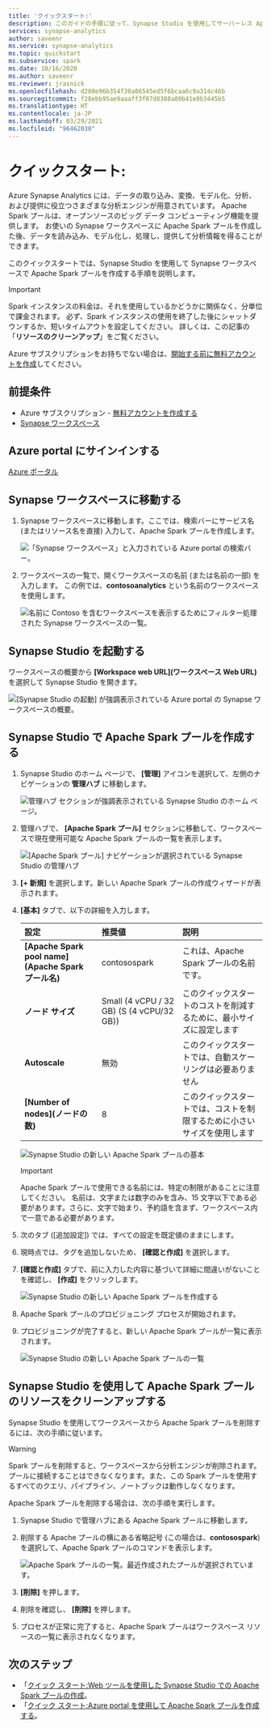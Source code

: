 ```yaml
---
title: 'クイックスタート:'
description: このガイドの手順に従って、Synapse Studio を使用してサーバーレス Apache Spark プールを作成します。
services: synapse-analytics
author: saveenr
ms.service: synapse-analytics
ms.topic: quickstart
ms.subservice: spark
ms.date: 10/16/2020
ms.author: saveenr
ms.reviewer: jrasnick
ms.openlocfilehash: d280e96b354f38a86545ed5f6bcaa6c9a314c46b
ms.sourcegitcommit: f28ebb95ae9aaaff3f87d8388a09b41e0b3445b5
ms.translationtype: HT
ms.contentlocale: ja-JP
ms.lasthandoff: 03/29/2021
ms.locfileid: "96462030"
---
```

# <a name="quickstart-create-a-serverless-apache-spark-pool-using-synapse-studio"></a>クイックスタート:

Azure Synapse Analytics には、データの取り込み、変換、モデル化、分析、および提供に役立つさまざまな分析エンジンが用意されています。 Apache Spark プールは、オープンソースのビッグ データ コンピューティング機能を提供します。 お使いの Synapse ワークスペースに Apache Spark プールを作成した後、データを読み込み、モデル化し、処理し、提供して分析情報を得ることができます。  

このクイックスタートでは、Synapse Studio を使用して Synapse ワークスペースで Apache Spark プールを作成する手順を説明します。

> [!IMPORTANT]
> Spark インスタンスの料金は、それを使用しているかどうかに関係なく、分単位で課金されます。 必ず、Spark インスタンスの使用を終了した後にシャットダウンするか、短いタイムアウトを設定してください。 詳しくは、この記事の「**リソースのクリーンアップ**」をご覧ください。

Azure サブスクリプションをお持ちでない場合は、[開始する前に無料アカウントを作成](https://azure.microsoft.com/free/)してください。

## <a name="prerequisites"></a>前提条件

- Azure サブスクリプション - [無料アカウントを作成する](https://azure.microsoft.com/free/)
- [Synapse ワークスペース](./quickstart-create-workspace.md)

## <a name="sign-in-to-the-azure-portal"></a>Azure portal にサインインする

[Azure ポータル](https://portal.azure.com/)

## <a name="navigate-to-the-synapse-workspace"></a>Synapse ワークスペースに移動する

1. Synapse ワークスペースに移動します。ここでは、検索バーにサービス名 (またはリソース名を直接) 入力して、Apache Spark プールを作成します。

    ![「Synapse ワークスペース」と入力されている Azure portal の検索バー。](media/quickstart-create-sql-pool/create-sql-pool-00a.png)
1. ワークスペースの一覧で、開くワークスペースの名前 (または名前の一部) を入力します。 この例では、**contosoanalytics** という名前のワークスペースを使用します。

    ![名前に Contoso を含むワークスペースを表示するためにフィルター処理された Synapse ワークスペースの一覧。](media/quickstart-create-sql-pool/create-sql-pool-00b.png)

## <a name="launch-synapse-studio"></a>Synapse Studio を起動する 

ワークスペースの概要から **[Workspace web URL]\(ワークスペース Web URL\)** を選択して Synapse Studio を開きます。

![[Synapse Studio の起動] が強調表示されている Azure portal の Synapse ワークスペースの概要。](media/quickstart-create-apache-spark-pool/create-spark-pool-studio-20.png)

## <a name="create-the-apache-spark-pool-in-synapse-studio"></a>Synapse Studio で Apache Spark プールを作成する

1. Synapse Studio のホーム ページで、 **[管理]** アイコンを選択して、左側のナビゲーションの **管理ハブ** に移動します。

    ![管理ハブ セクションが強調表示されている Synapse Studio のホーム ページ。](media/quickstart-create-apache-spark-pool/create-spark-pool-studio-21.png)

1. 管理ハブで、 **[Apache Spark プール]** セクションに移動して、ワークスペースで現在使用可能な Apache Spark プールの一覧を表示します。
    
    ![[Apache Spark プール] ナビゲーションが選択されている Synapse Studio の管理ハブ](media/quickstart-create-apache-spark-pool/create-spark-pool-studio-22.png)

1. **[+ 新規]** を選択します。新しい Apache Spark プールの作成ウィザードが表示されます。 

1. **[基本]** タブで、以下の詳細を入力します。

    | 設定 | 推奨値 | 説明 |
    | :------ | :-------------- | :---------- |
    | **[Apache Spark pool name]\(Apache Spark プール名\)** | contosospark | これは、Apache Spark プールの名前です。 |
    | **ノード サイズ** | Small (4 vCPU / 32 GB) (S (4 vCPU/32 GB)) | このクイックスタートのコストを削減するために、最小サイズに設定します |
    | **Autoscale** | 無効 | このクイックスタートでは、自動スケーリングは必要ありません |
    | **[Number of nodes]\(ノードの数\)** | 8 | このクイックスタートでは、コストを制限するために小さいサイズを使用します|
       
    ![Synapse Studio の新しい Apache Spark プールの基本](media/quickstart-create-apache-spark-pool/create-spark-pool-studio-24.png)
    
    > [!IMPORTANT]
    > Apache Spark プールで使用できる名前には、特定の制限があることに注意してください。 名前は、文字または数字のみを含み、15 文字以下である必要があります。さらに、文字で始まり、予約語を含まず、ワークスペース内で一意である必要があります。

1. 次のタブ ([追加設定]) では、すべての設定を既定値のままにします。

1. 現時点では、タグを追加しないため、 **[確認と作成]** を選択します。

1. **[確認と作成]** タブで、前に入力した内容に基づいて詳細に間違いがないことを確認し、 **[作成]** をクリックします。 

    ![Synapse Studio の新しい Apache Spark プールを作成する](media/quickstart-create-apache-spark-pool/create-spark-pool-studio-26.png)

1. Apache Spark プールのプロビジョニング プロセスが開始されます。

1. プロビジョニングが完了すると、新しい Apache Spark プールが一覧に表示されます。
    
    ![Synapse Studio の新しい Apache Spark プールの一覧](media/quickstart-create-apache-spark-pool/create-spark-pool-studio-28.png)

## <a name="clean-up-apache-spark-pool-resources-using-synapse-studio"></a>Synapse Studio を使用して Apache Spark プールのリソースをクリーンアップする

Synapse Studio を使用してワークスペースから Apache Spark プールを削除するには、次の手順に従います。
> [!WARNING]
> Spark プールを削除すると、ワークスペースから分析エンジンが削除されます。 プールに接続することはできなくなります。また、この Spark プールを使用するすべてのクエリ、パイプライン、ノートブックは動作しなくなります。

Apache Spark プールを削除する場合は、次の手順を実行します。

1. Synapse Studio で管理ハブにある Apache Spark プールに移動します。
1. 削除する Apache プールの横にある省略記号 (この場合は、**contosospark**) を選択して、Apache Spark プールのコマンドを表示します。

    ![Apache Spark プールの一覧。最近作成されたプールが選択されています。](media/quickstart-create-apache-spark-pool/create-spark-pool-studio-29.png)

1. **[削除]** を押します。
1. 削除を確認し、 **[削除]** を押します。
1. プロセスが正常に完了すると、Apache Spark プールはワークスペース リソースの一覧に表示されなくなります。 

## <a name="next-steps"></a>次のステップ

- 「[クイック スタート:Web ツールを使用した Synapse Studio での Apache Spark プールの作成](quickstart-apache-spark-notebook.md)。
- 「[クイック スタート:Azure portal を使用して Apache Spark プールを作成する](quickstart-create-apache-spark-pool-portal.md)。
